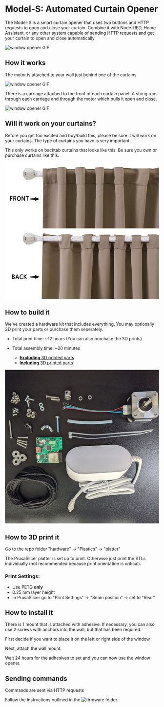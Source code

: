# Model-S: Automated Curtain Opener

The Model-S is a smart curtain opener that uses two buttons and HTTP requests to open and close your curtain. Combine it with Node-RED, Home Assistant, or any other system capable of sending HTTP requests and get your curtain to open and close automatically.

![window opener GIF](/media/curtain-gif.gif)

## How it works

The motor is attached to your wall just behind one of the curtains

![window opener GIF](/media/motor-gif.gif)

There is a carriage attached to the front of each curtain panel. A string runs through each carriage and through the motor which pulls it open and close.

![window opener GIF](/media/string-gif.gif)

## Will it work on your curtains?

Before you get too excited and buy/build this, please be sure it will work on your curtains. The type of curtains you have is very important.

This only works on backtab curtains that looks like this. Be sure you own or purchase curtains like this.

![window opener GIF](/media/backtab-example.jpg)


## How to build it

We've created a hardware kit that includes everything. You may optionally 3D print your parts or purchase them seperately.

* Total print time: ~12 hours (You can also purchase the 3D prints)
* Total assembly time: ~20 minutes

    * [**Excluding** 3D printed parts](https://valarsystems.com/products/s1-adjustable-curtain-opener?variant=39595200315451)
    * [**Including** 3D printed parts](https://valarsystems.com/products/s1-adjustable-curtain-opener?variant=395952002826837)

![window opener parts](/media/kit-parts.jpg)


## How to 3D print it

Go to the repo folder "hardware" -> "Plastics" -> "platter"

The PrusaSlicer platter is set up to print. Otherwise just print the STLs individually (not recommended because print orientation is critical). 

### Print Settings:
* Use PETG **only**
* 0.25 mm layer height
* In PrusaSlicer go to "Print Settings" -> "Seam position" -> set to "Rear"


## How to install it

There is 1 mount that is attached with adhesive. If necessary, you can also use 2 screws with anchors into the wall, but that has been required. 

First decide if you want to place it on the left or right side of the window.

Next, attach the wall mount.

Wait 24 hours for the adhesives to set and you can now use the window opener.

## Sending commands

Commands are sent via HTTP requests

Follow the instructions outlined in the ![firmware](/firmware) folder.


